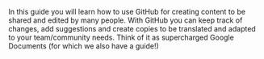 In this guide you will learn how to use GitHub for creating content to be shared and edited by many people.
With GitHub you can keep track of changes, add suggestions and create copies to be translated and adapted to your team/community needs.
Think of it as supercharged Google Documents (for which we also have a guide!) 
